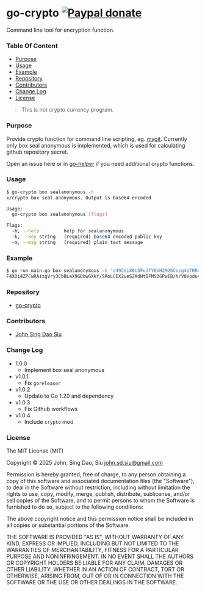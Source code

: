 # go-crypto [![Paypal donate](https://www.paypalobjects.com/en_US/i/btn/btn_donate_LG.gif)](https://www.paypal.com/donate/?business=HZF49NM9D35SJ&no_recurring=0&currency_code=CAD)

Command line tool for encryption function.

### Table Of Content
<!-- TOC -->

- [Purpose](#purpose)
- [Usage](#usage)
- [Example](#example)
- [Repository](#repository)
- [Contributors](#contributors)
- [Change Log](#change-log)
- [License](#license)

<!-- /TOC -->
<!--more-->
> This is not crypto currency program.

### Purpose

Provide crypto function for command line scripting, eg. [mygit](https://github.com/J-Siu/mygit). Currently only box seal anonymous is implemented, which is used for calculating github repository secret.

Open an issue here or in [go-helper](https://github.com/J-Siu/go-crypto) if you need additional crypto functions.

### Usage

```sh
$ go-crypto box sealanonymous -h
x/crypto box seal anonymous. Output is base64 encoded

Usage:
  go-crypto box sealanonymous [flags]

Flags:
  -h, --help         help for sealanonymous
  -k, --key string   (required) base64 encoded public key
  -m, --msg string   (required) plain text message
```

### Example

```sh
$ go run main.go box sealanonymous -k 'z492di80U5FuJfY8VH2M26Cnzg4UfRRxlqTXMHSWfyY=' -m "This is a test"
F4XDi4ZPCwRAizgVry3CbBLaX9GDbwGXkf/SRoLCEX2veSZKdHtIFMSDGPwIB/h/V0Vodu4k1h0FSMdksD0=
```

### Repository

- [go-crypto](https://github.com/J-Siu/go-crypto)

### Contributors

- [John Sing Dao Siu](https://github.com/J-Siu)

### Change Log

- 1.0.0
  - Implement box seal anonymous
- v1.0.1
  - Fix `goreleaser`
- v1.0.2
  - Update to Go 1.20 and dependency
- v1.0.3
  - Fix Github workflows
- v1.0.4
  - Include `crypto` mod

### License

The MIT License (MIT)

Copyright © 2025 John, Sing Dao, Siu <john.sd.siu@gmail.com>

Permission is hereby granted, free of charge, to any person obtaining a copy
of this software and associated documentation files (the "Software"), to deal
in the Software without restriction, including without limitation the rights
to use, copy, modify, merge, publish, distribute, sublicense, and/or sell
copies of the Software, and to permit persons to whom the Software is
furnished to do so, subject to the following conditions:

The above copyright notice and this permission notice shall be included in
all copies or substantial portions of the Software.

THE SOFTWARE IS PROVIDED "AS IS", WITHOUT WARRANTY OF ANY KIND, EXPRESS OR
IMPLIED, INCLUDING BUT NOT LIMITED TO THE WARRANTIES OF MERCHANTABILITY,
FITNESS FOR A PARTICULAR PURPOSE AND NONINFRINGEMENT. IN NO EVENT SHALL THE
AUTHORS OR COPYRIGHT HOLDERS BE LIABLE FOR ANY CLAIM, DAMAGES OR OTHER
LIABILITY, WHETHER IN AN ACTION OF CONTRACT, TORT OR OTHERWISE, ARISING FROM,
OUT OF OR IN CONNECTION WITH THE SOFTWARE OR THE USE OR OTHER DEALINGS IN
THE SOFTWARE.
